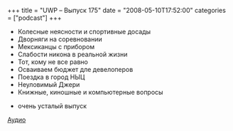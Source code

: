 +++
title = "UWP – Выпуск 175"
date = "2008-05-10T17:52:00"
categories = ["podcast"]
+++


- Колесные неясности и спортивные досады
- Дворняги на соревновании
- Мексиканцы с прибором
- Слабости никона в реальной жизни
- Тот, кому не все равно
- Осваиваем бюджет дле девелоперов
- Поездка в город НЫЦ
- Неуловимый Джери
- Книжные, киношные и компьютерные вопросы


* очень усталый выпуск

[Аудио](https://podcast.umputun.com/media/ump_podcast175.mp3)
<audio src="https://podcast.umputun.com/media/ump_podcast175.mp3" preload="none">